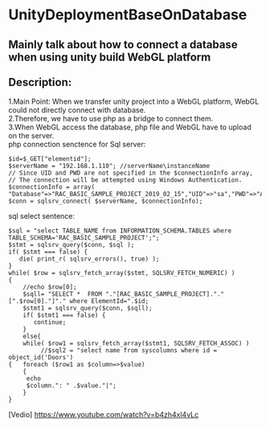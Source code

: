 # UnityDeploymentBaseOnDatabase
Mainly talk about how to connect a database when using unity build WebGL platform<br>
<br>
Description:
------------
1.Main Point: When we transfer unity project into a WebGL platform, WebGL could not directly connect with database.<br>
2.Therefore, we have to use php as a bridge to connect them.<br>
3.When WebGL access the database, php file and WebGL have to upload on the server.<br>
php connection senctence for Sql server:<br>
```
$id=$_GET["elementid"];
$serverName = "192.168.1.110"; //serverName\instanceName
// Since UID and PWD are not specified in the $connectionInfo array,
// The connection will be attempted using Windows Authentication.
$connectionInfo = array( "Database"=>"RAC_BASIC_SAMPLE_PROJECT_2019_02_15","UID"=>"sa","PWD"=>"Asbuiltdatabase123");
$conn = sqlsrv_connect( $serverName, $connectionInfo);
```
sql select sentence:
```
$sql = "select TABLE_NAME from INFORMATION_SCHEMA.TABLES where TABLE_SCHEMA='RAC_BASIC_SAMPLE_PROJECT';";
$stmt = sqlsrv_query($conn, $sql );
if( $stmt === false) {
   die( print_r( sqlsrv_errors(), true) );
}
while( $row = sqlsrv_fetch_array($stmt, SQLSRV_FETCH_NUMERIC) )
{
	//echo $row[0];
    $sqll= "SELECT *  FROM "."[RAC_BASIC_SAMPLE_PROJECT]."."[".$row[0]."]"." where ElementId=".$id; 
    $stmt1 = sqlsrv_query($conn, $sqll);
    if( $stmt1 === false) {
       continue;
    }
    else{ 
    while( $row1 = sqlsrv_fetch_array($stmt1, SQLSRV_FETCH_ASSOC) )
    	 //$sql2 = "select name from syscolumns where id = object_id('Doors')
{   foreach ($row1 as $column=>$value) 
    { 
     echo 
     $column.": " .$value."|"; 
    } 
} 
```

[Vedio] https://www.youtube.com/watch?v=b4zh4xl4vLc
